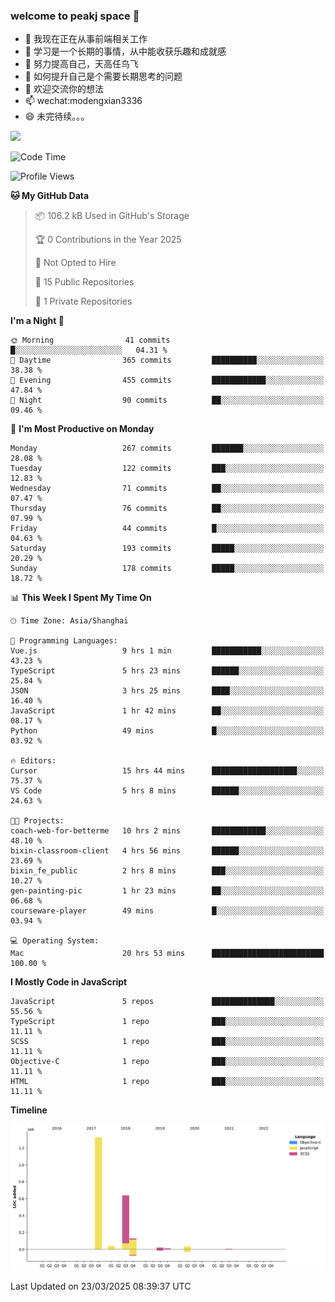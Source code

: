 ### welcome to peakj space 👋



- 🔭 我现在正在从事前端相关工作
- 🌱 学习是一个长期的事情，从中能收获乐趣和成就感
- 👯 努力提高自己，天高任鸟飞
- 🤔 如何提升自己是个需要长期思考的问题
- 💬 欢迎交流你的想法
- 📫 wechat:modengxian3336
- 😄 未完待续。。。

![](https://s2.ax1x.com/2019/06/28/ZKxc4J.jpg)

<!--START_SECTION:waka-->
![Code Time](http://img.shields.io/badge/Code%20Time-4%2C430%20hrs%2040%20mins-blue)

![Profile Views](http://img.shields.io/badge/Profile%20Views-0-blue)

**🐱 My GitHub Data** 

> 📦 106.2 kB Used in GitHub's Storage 
 > 
> 🏆 0 Contributions in the Year 2025
 > 
> 🚫 Not Opted to Hire
 > 
> 📜 15 Public Repositories 
 > 
> 🔑 1 Private Repositories 
 > 
**I'm a Night 🦉** 

```text
🌞 Morning                41 commits          █░░░░░░░░░░░░░░░░░░░░░░░░   04.31 % 
🌆 Daytime                365 commits         ██████████░░░░░░░░░░░░░░░   38.38 % 
🌃 Evening                455 commits         ████████████░░░░░░░░░░░░░   47.84 % 
🌙 Night                  90 commits          ██░░░░░░░░░░░░░░░░░░░░░░░   09.46 % 
```
📅 **I'm Most Productive on Monday** 

```text
Monday                   267 commits         ███████░░░░░░░░░░░░░░░░░░   28.08 % 
Tuesday                  122 commits         ███░░░░░░░░░░░░░░░░░░░░░░   12.83 % 
Wednesday                71 commits          ██░░░░░░░░░░░░░░░░░░░░░░░   07.47 % 
Thursday                 76 commits          ██░░░░░░░░░░░░░░░░░░░░░░░   07.99 % 
Friday                   44 commits          █░░░░░░░░░░░░░░░░░░░░░░░░   04.63 % 
Saturday                 193 commits         █████░░░░░░░░░░░░░░░░░░░░   20.29 % 
Sunday                   178 commits         █████░░░░░░░░░░░░░░░░░░░░   18.72 % 
```


📊 **This Week I Spent My Time On** 

```text
🕑︎ Time Zone: Asia/Shanghai

💬 Programming Languages: 
Vue.js                   9 hrs 1 min         ███████████░░░░░░░░░░░░░░   43.23 % 
TypeScript               5 hrs 23 mins       ██████░░░░░░░░░░░░░░░░░░░   25.84 % 
JSON                     3 hrs 25 mins       ████░░░░░░░░░░░░░░░░░░░░░   16.40 % 
JavaScript               1 hr 42 mins        ██░░░░░░░░░░░░░░░░░░░░░░░   08.17 % 
Python                   49 mins             █░░░░░░░░░░░░░░░░░░░░░░░░   03.92 % 

🔥 Editors: 
Cursor                   15 hrs 44 mins      ███████████████████░░░░░░   75.37 % 
VS Code                  5 hrs 8 mins        ██████░░░░░░░░░░░░░░░░░░░   24.63 % 

🐱‍💻 Projects: 
coach-web-for-betterme   10 hrs 2 mins       ████████████░░░░░░░░░░░░░   48.10 % 
bixin-classroom-client   4 hrs 56 mins       ██████░░░░░░░░░░░░░░░░░░░   23.69 % 
bixin_fe_public          2 hrs 8 mins        ███░░░░░░░░░░░░░░░░░░░░░░   10.27 % 
gen-painting-pic         1 hr 23 mins        ██░░░░░░░░░░░░░░░░░░░░░░░   06.68 % 
courseware-player        49 mins             █░░░░░░░░░░░░░░░░░░░░░░░░   03.94 % 

💻 Operating System: 
Mac                      20 hrs 53 mins      █████████████████████████   100.00 % 
```

**I Mostly Code in JavaScript** 

```text
JavaScript               5 repos             ██████████████░░░░░░░░░░░   55.56 % 
TypeScript               1 repo              ███░░░░░░░░░░░░░░░░░░░░░░   11.11 % 
SCSS                     1 repo              ███░░░░░░░░░░░░░░░░░░░░░░   11.11 % 
Objective-C              1 repo              ███░░░░░░░░░░░░░░░░░░░░░░   11.11 % 
HTML                     1 repo              ███░░░░░░░░░░░░░░░░░░░░░░   11.11 % 
```



**Timeline**

![Lines of Code chart](https://raw.githubusercontent.com/PeakJ/PeakJ/master/assets/bar_graph.png)


 Last Updated on 23/03/2025 08:39:37 UTC
<!--END_SECTION:waka-->

